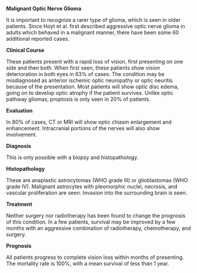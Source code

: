 **Malignant Optic Nerve Glioma**

It is important to recognize a rarer type of glioma, which is seen in older patients. Since Hoyt et al. first described aggressive optic nerve glioma in adults which behaved in a malignant manner, there have been some 60 additional reported cases.

**Clinical Course**

These patients present with a rapid loss of vision, first presenting on one side and then both. When first seen, these patients show vision deterioration in both eyes in 63% of cases. The condition may be misdiagnosed as anterior ischemic optic neuropathy or optic neuritis because of the presentation. Most patients will show optic disc edema, going on to develop optic atrophy if the patient survives. Unlike optic pathway gliomas, proptosis is only seen in 20% of patients.

**Evaluation**

In 80% of cases, CT or MRI will show optic chiasm enlargement and enhancement. Intracranial portions of the nerves will also show involvement.

**Diagnosis**

This is only possible with a biopsy and histopathology.

**Histopathology**

These are anaplastic astrocytomas (WHO grade III) or glioblastomas (WHO grade IV). Malignant astrocytes with pleomorphic nuclei, necrosis, and vascular proliferation are seen. Invasion into the surrounding brain is seen.

**Treatment**

Neither surgery nor radiotherapy has been found to change the prognosis of this condition. In a few patients, survival may be improved by a few months with an aggressive combination of radiotherapy, chemotherapy, and surgery.

**Prognosis**

All patients progress to complete vision loss within months of presenting. The mortality rate is 100%, with a mean survival of less than 1 year.